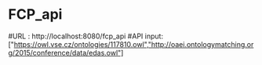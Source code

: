 # FCP_api
#URL : http://localhost:8080/fcp_api
#API input: ["https://owl.vse.cz/ontologies/117810.owl","http://oaei.ontologymatching.org/2015/conference/data/edas.owl"]
